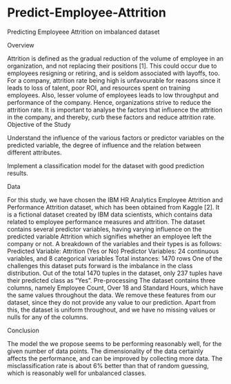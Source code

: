 # Predict-Employee-Attrition
Predicting Employeee Attrition on imbalanced dataset


Overview

Attrition is defined as the gradual reduction of the volume of employee in an organization, and not replacing their positions [1]. This could occur due to employees resigning or retiring, and is seldom associated with layoffs, too. For a company, attrition rate being high is unfavourable for reasons since it leads to loss of talent, poor ROI, and resources spent on training employees. Also, lesser volume of employees leads to low throughput and performance of the company. Hence, organizations strive to reduce the attrition rate. It is important to analyse the factors that influence the attrition in the company, and thereby, curb these factors and reduce attrition rate. 
Objective of the Study

Understand the influence of the various factors or predictor variables on the predicted variable, the degree of influence and the relation between different attributes.

Implement a classification model for the dataset with good prediction results.


Data

For this study, we have chosen the IBM HR Analytics Employee Attrition and Performance Attrition dataset, which has been obtained from Kaggle [2]. It is a fictional dataset created by IBM data scientists, which contains data related to employee performance measures and attrition. The dataset contains several predictor variables, having varying influence on the predicted variable Attrition which signifies whether an employee left the company or not. 
A breakdown of the variables and their types is as follows:
	Predicted Variable: Attrition (Yes or No)
	Predictor Variables: 24 continuous variables, and 8 categorical variables
	Total instances: 1470 rows
One of the challenges this dataset puts forward is the imbalance in the class distribution. Out of the total 1470 tuples in the dataset, only 237 tuples have their predicted class as “Yes”.
Pre-processing
The dataset contains three columns, namely Employee Count, Over 18 and Standard Hours, which have the same values throughout the data. We remove these features from our dataset, since they do not provide any value to our prediction. Apart from this, the dataset is uniform throughout, and we have no missing values or nulls for any of the columns.

Conclusion

The model the we propose seems to be performing reasonably well, for the given number of data points. The dimensionality of the data certainly affects the performance, and can be improved by collecting more data. The misclassification rate is about 6% better than that of random guessing, which is reasonably well for unbalanced classes. 
